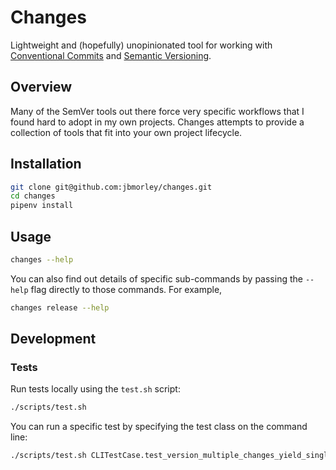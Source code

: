 # Changes

Lightweight and (hopefully) unopinionated tool for working with [Conventional Commits](https://www.conventionalcommits.org/) and [Semantic Versioning](https://semver.org).

## Overview

Many of the SemVer tools out there force very specific workflows that I found hard to adopt in my own projects. Changes attempts to provide a collection of tools that fit into your own project lifecycle.

## Installation

```bash
git clone git@github.com:jbmorley/changes.git
cd changes
pipenv install
```

## Usage

```bash
changes --help
```

You can also find out details of specific sub-commands by passing the `--help` flag directly to those commands. For example,

```bash
changes release --help
```

## Development

### Tests

Run tests locally using the `test.sh` script:

```bash
./scripts/test.sh
```

You can run a specific test by specifying the test class on the command line:

```bash
./scripts/test.sh CLITestCase.test_version_multiple_changes_yield_single_increment
```

